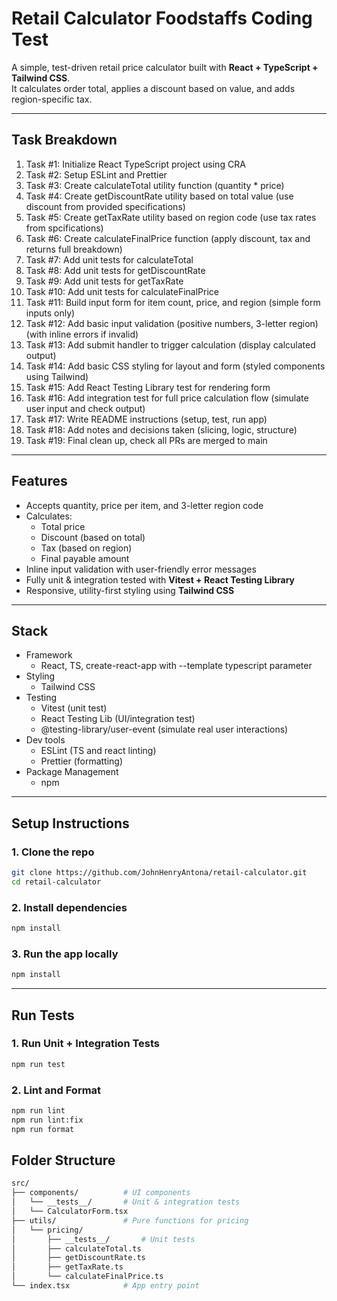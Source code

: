 # Retail Calculator Foodstaffs Coding Test
A simple, test-driven retail price calculator built with **React + TypeScript + Tailwind CSS**.  
It calculates order total, applies a discount based on value, and adds region-specific tax.

---

## Task Breakdown
1. Task #1: Initialize React TypeScript project using CRA
2. Task #2: Setup ESLint and Prettier
3. Task #3: Create calculateTotal utility function (quantity * price)
4. Task #4: Create getDiscountRate utility based on total value (use discount from provided specifications)
5. Task #5: Create getTaxRate utility based on region code (use tax rates from spcifications)
6. Task #6: Create calculateFinalPrice function (apply discount, tax and returns full breakdown)
7. Task #7: Add unit tests for calculateTotal
8. Task #8: Add unit tests for getDiscountRate
9. Task #9: Add unit tests for getTaxRate
10. Task #10: Add unit tests for calculateFinalPrice
11. Task #11: Build input form for item count, price, and region (simple form inputs only)
12. Task #12: Add basic input validation (positive numbers, 3-letter region) (with inline errors if invalid)
13. Task #13: Add submit handler to trigger calculation (display calculated output)
15. Task #14: Add basic CSS styling for layout and form (styled components using Tailwind)
16. Task #15: Add React Testing Library test for rendering form
17. Task #16: Add integration test for full price calculation flow (simulate user input and check output)
18. Task #17: Write README instructions (setup, test, run app)
19. Task #18: Add notes and decisions taken (slicing, logic, structure)
20. Task #19: Final clean up, check all PRs are merged to main

---

## Features
- Accepts quantity, price per item, and 3-letter region code
- Calculates:
  - Total price
  - Discount (based on total)
  - Tax (based on region)
  - Final payable amount
- Inline input validation with user-friendly error messages
- Fully unit & integration tested with **Vitest + React Testing Library**
- Responsive, utility-first styling using **Tailwind CSS**

---

## Stack

- Framework
    - React, TS, create-react-app with --template typescript parameter
- Styling
    - Tailwind CSS
- Testing
    - Vitest (unit test)
    - React Testing Lib (UI/integration test)
    - @testing-library/user-event (simulate real user interactions)
- Dev tools
    - ESLint (TS and react linting)
    - Prettier (formatting)
- Package Management
    - npm

---

## Setup Instructions

### 1. Clone the repo

```bash
git clone https://github.com/JohnHenryAntona/retail-calculator.git
cd retail-calculator
```

### 2. Install dependencies

```bash
npm install
```

### 3. Run the app locally

```bash
npm install
```

---

## Run Tests

### 1. Run Unit + Integration Tests

```bash
npm run test
```

### 2. Lint and Format

```bash
npm run lint
npm run lint:fix
npm run format
```

## Folder Structure

```bash
src/
├── components/          # UI components
│   └── __tests__/       # Unit & integration tests
│   └── CalculatorForm.tsx
├── utils/               # Pure functions for pricing
│   └── pricing/
│       ├── __tests__/       # Unit tests
│       ├── calculateTotal.ts
│       ├── getDiscountRate.ts
│       ├── getTaxRate.ts
│       └── calculateFinalPrice.ts
└── index.tsx            # App entry point
```